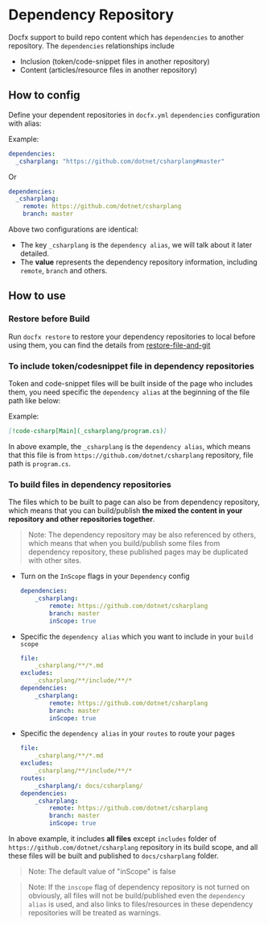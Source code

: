 # Dependency Repository

Docfx support to build repo content which has `dependencies` to another repository. The `dependencies` relationships include

  - Inclusion (token/code-snippet files in another repository)
  - Content (articles/resource files in another repository)

## How to config

Define your dependent repositories in `docfx.yml` `dependencies` configuration with alias:

Example:

```yml
dependencies:
  _csharplang: "https://github.com/dotnet/csharplang#master"
```
Or

```yml
dependencies:
  _csharplang: 
    remote: https://github.com/dotnet/csharplang
    branch: master
```

Above two configurations are identical:
  - The key `_csharplang` is the `dependency alias`, we will talk about it later detailed.
  - The **value** represents the dependency repository information, including `remote`, `branch` and others.

## How to use

### Restore before Build

Run `docfx restore` to restore your dependency repositories to local before using them, you can find the details from [restore-file-and-git](./restore-file-and-git.md#restore-dependency-repositories)

### To include token/codesnippet file in dependency repositories

Token and code-snippet files will be built inside of the page who includes them, you need specific the `dependency alias` at the beginning of the file path like below:

Example: 

```md
[!code-csharp[Main](_csharplang/program.cs)]
```

In above example, the `_csharplang` is the `dependency alias`, which means that this file is from `https://github.com/dotnet/csharplang` repository, file path is `program.cs`.

### To build files in dependency repositories

The files which to be built to page can also be from dependency repository, which means that you can build/publish **the mixed the content in your repository and other repositories together**.

> Note: The dependency repository may be also referenced by others, which means that when you build/publish some files from dependency repository, these published pages may be duplicated with other sites.

- Turn on the `InScope` flags in your `Dependency` config

    ```yml
    dependencies:
        _csharplang: 
            remote: https://github.com/dotnet/csharplang
            branch: master
            inScope: true
    ```

- Specific the `dependency alias` which you want to include in your `build scope`

    ```yml
    file:
        _csharplang/**/*.md
    excludes:
        _csharplang/**/include/**/*
    dependencies:
        _csharplang: 
            remote: https://github.com/dotnet/csharplang
            branch: master
            inScope: true
    ```

- Specific the `dependency alias` in your `routes` to route your pages

    ```yml
    file:
        _csharplang/**/*.md
    excludes:
        _csharplang/**/include/**/*
    routes:
        _csharplang/: docs/csharplang/
    dependencies:
        _csharplang: 
            remote: https://github.com/dotnet/csharplang
            branch: master
            inScope: true
    ```

In above example, it includes **all files** except `includes` folder of `https://github.com/dotnet/csharplang` repository in its build scope, and all these files will be built and published to `docs/csharplang` folder.

> Note: The default value of "inScope" is false

> Note: If the `inscope` flag of dependency repository is not turned on obviously, all files will not be build/published even the `dependency alias` is used, and also links to files/resources in these dependency repositories will be treated as warnings.

